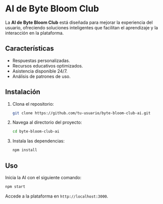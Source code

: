 # AI de Byte Bloom Club

La **AI de Byte Bloom Club** está diseñada para mejorar la experiencia del usuario, ofreciendo soluciones inteligentes que facilitan el aprendizaje y la interacción en la plataforma.

## Características

- Respuestas personalizadas.
- Recursos educativos optimizados.
- Asistencia disponible 24/7.
- Análisis de patrones de uso.

## Instalación

1. Clona el repositorio:
   ```bash
   git clone https://github.com/tu-usuario/byte-bloom-club-ai.git
   ```

2. Navega al directorio del proyecto:
   ```bash
   cd byte-bloom-club-ai
   ```

3. Instala las dependencias:
   ```bash
   npm install
   ```

## Uso

Inicia la AI con el siguiente comando:

```bash
npm start
```

Accede a la plataforma en `http://localhost:3000`.
